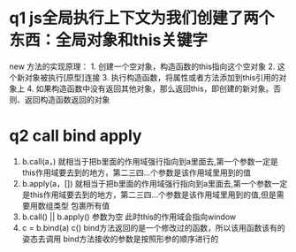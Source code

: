 # q1 js全局执行上下文为我们创建了两个东西：全局对象和this关键字
  new 方法的实现原理：
    1. 创建一个空对象，构造函数的this指向这个空对象
    2. 这个新对象被执行[原型]连接
    3. 执行构造函数，将属性或者方法添加到this引用的对象上
    4. 如果构造函数中没有返回其他对象，那么返回this，即创建的新对象。否则、返回构造函数返回的对象
# q2 call bind apply 
  1. b.call(a，)  就相当于把b里面的作用域强行指向到a里面去,第一个参数一定是this作用域要去到的地方，第二三四...个参数是该作用域里用到的值
  2. b.apply(a，[]) 就相当于把b里面的作用域强行指向到a里面去,第一个参数一定是this作用域要去到的地方，第二三四...个参数是该作用域里用到的值,但是需要用数组类型 包裹所有值
  3. b.call() || b.apply()  参数为空 此时this的作用域会指向window
  4. c = b.bind(a)
     c()
     bind方法返回的是一个修改过的函数，所以该用函数该有的姿态去调用
     bind方法接收的参数是按照形参的顺序进行的